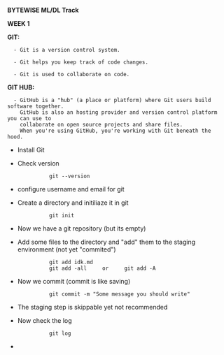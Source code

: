   **BYTEWISE ML/DL Track**
  
  **WEEK 1**
  

**GIT:**

      - Git is a version control system.
      
      - Git helps you keep track of code changes.
      
      - Git is used to collaborate on code.

**GIT HUB:**

      - GitHub is a "hub" (a place or platform) where Git users build software together. 
        GitHub is also an hosting provider and version control platform you can use to 
        collaborate on open source projects and share files. 
        When you're using GitHub, you're working with Git beneath the hood.


* Install Git
* Check version

                git --version
* configure username and email for git
* Create a directory and initiliaze it in git

                git init
* Now we have a git repository (but its empty)
* Add some files to the directory and "add" them to the staging environment (not yet "commited")
  
                git add idk.md
                git add -all     or     git add -A
* Now we commit (commit is like saving)

                git commit -m "Some message you should write"
* The staging step is skippable yet not recommended
* Now check the log

                git log
* 
